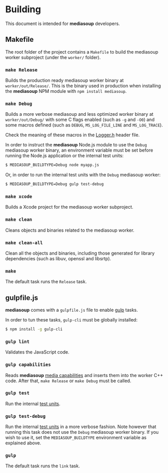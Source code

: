 # Building

This document is intended for **mediasoup** developers.


## Makefile

The root folder of the project contains a `Makefile` to build the mediasoup worker subproject (under the `worker/` folder).

### `make Release`

Builds the production ready mediasoup worker binary at `worker/out/Release/`. This is the binary used in production when installing the **mediasoup** NPM module with `npm install mediasoup`.

### `make Debug`

Builds a more verbose mediasoup and less optimized worker binary at `worker/out/Debug/` with some C flags enabled (such as `-g` and `-O0`) and some macros defined (such as `DEBUG`, `MS_LOG_FILE_LINE` and `MS_LOG_TRACE`).

Check the meaning of these macros in the [Logger.h](worker/include/Logger.h) header file.

In order to instruct the **mediasoup** Node.js module to use the `Debug` mediasoup worker binary, an environment variable must be set before running the Node.js application or the internal test units:

```bash
$ MEDIASOUP_BUILDTYPE=Debug node myapp.js
```

Or, in order to run the internal test units with the `Debug` mediasoup worker:

```bash
$ MEDIASOUP_BUILDTYPE=Debug gulp test-debug
```

### `make xcode`

Builds a Xcode project for the mediasoup worker subproject.

### `make clean`

Cleans objects and binaries related to the mediasoup worker.

### `make clean-all`

Clean all the objects and binaries, including those generated for library dependencies (such as libuv, openssl and libsrtp).

### `make`

The default task runs the `Release` task.


## gulpfile.js

**mediasoup** comes with a `gulpfile.js` file to enable [gulp](https://www.npmjs.com/package/gulp) tasks.

In order to tun these tasks, `gulp-cli` must be globally installed:

```bash
$ npm install -g gulp-cli
```

### `gulp lint`

Validates the JavaScript code.

### `gulp capabilities`

Reads **mediasoup** [media capabilities](https://github.com/ibc/mediasoup/blob/master/data/supportedCapabilities.js) and inserts them into the worker C++ code. After that, `make Release` or `make Debug` must be called.

### `gulp test`

Run the internal [test units](test/).

### `gulp test-debug`

Run the internal [test units](test/) in a more verbose fashion. Note however that running this task does not use the `Debug` mediasoup worker binary. If you wish to use it, set the `MEDIASOUP_BUILDTYPE` environment variable as explained above.

### `gulp`

The default task runs the `link` task.
